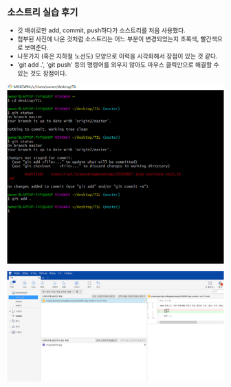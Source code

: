 ## 소스트리 실습 후기

+ 깃 배쉬로만 add, commit, push하다가 소스트리를 처음 사용했다.
+ 첨부된 사진에 나온 것처럼 소스트리는 어느 부분이 변경되었는지 초록색, 빨간색으로 보여준다.
+ 나뭇가지 (혹은 지하철 노선도) 모양으로 이력을 시각화해서 장점이 있는 것 같다.
+ 'git add .', 'git push' 등의 명령어를 외우지 않아도 마우스 클릭만으로 해결할 수 있는 것도 장점이다.

![깃 배쉬](/image/gitbash.jpg)

![소스트리](/image/sourcetree.jpg)
  
